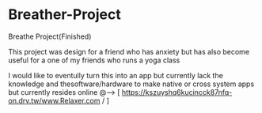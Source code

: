 # Breather-Project
Breathe Project(Finished)

This project was design for a friend who has anxiety but has also become useful for a one of my friends who runs a yoga class 

I would like to eventully turn this into an app but currently lack the knowledge and thesoftware/hardware to make native or cross system apps but currently resides online @--> [ https://kszuyshq6kucincck87nfq-on.drv.tw/www.Relaxer.com / ]
